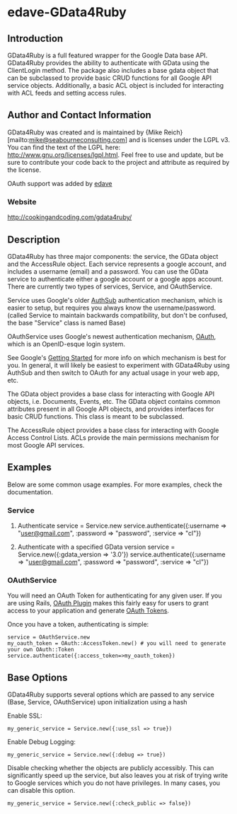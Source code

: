 # edave-GData4Ruby

## Introduction

GData4Ruby is a full featured wrapper for the Google Data base API.  GData4Ruby provides the ability to authenticate with GData using the ClientLogin method.  The package also includes a base gdata object  that can be subclassed to provide basic CRUD functions for all Google API service objects.  Additionally, a basic ACL object is included for interacting with ACL feeds and setting access rules.

## Author and Contact Information

GData4Ruby was created and is maintained by {Mike Reich}[mailto:mike@seabourneconsulting.com]  and is licenses under the LGPL v3.  You can find the text of the LGPL here: http://www.gnu.org/licenses/lgpl.html.  Feel free to use and update, but be sure to contribute your code back to the project and attribute as required by the license.

OAuth support was added by [edave](https://github.com/edave/)

### Website

http://cookingandcoding.com/gdata4ruby/

## Description

GData4Ruby has three major components: the service, the GData object and the AccessRule object.  Each service represents a google account, and includes a username (email) and a password.  You can use the GData service to authenticate either a google account or a google apps account. There are currently two types of services, Service, and OAuthService. 

Service uses Google's older [AuthSub](http://code.google.com/apis/accounts/docs/AuthSub.html) authentication mechanism, which is easier to setup, but requires you always know the username/password. (called Service to maintain backwards compatibility, but don't be confused, the base "Service" class is named Base)

OAuthService uses Google's newest authentication mechanism, [OAuth](http://code.google.com/apis/accounts/docs/OAuth.html), which is an OpenID-esque login system.

See Google's [Getting Started](http://code.google.com/apis/accounts/docs/GettingStarted.html) for more info on which mechanism is best for you. In general, it will likely be easiest to experiment with GData4Ruby using AuthSub and then switch to OAuth for any actual usage in your web app, etc.

The GData object provides a base class for interacting with Google API objects, i.e. Documents, Events, etc.  The GData object contains common attributes present in all Google API objects, and provides interfaces for basic CRUD functions.  This class is meant to be subclassed.

The AccessRule object provides a base class for interacting with Google Access Control Lists.  ACLs provide the main permissions mechanism for most Google API services.

## Examples

Below are some common usage examples.  For more examples, check the documentation.

### Service

1. Authenticate
    service = Service.new
    service.authenticate({:username => "user@gmail.com", :password => "password", :service => "cl"})

2. Authenticate with a specified GData version
	service = Service.new({:gdata_version => '3.0'})
	service.authenticate({:username => "user@gmail.com", :password => "password", :service => "cl"})
	
### OAuthService

You will need an OAuth Token for authenticating for any given user. If you are using Rails, [OAuth Plugin](https://github.com/pelle/oauth-plugin) makes this fairly easy for users to grant access to your application and generate [OAuth Tokens](http://code.google.com/p/oauth-plugin/wiki/AccessToken).

Once you have a token, authenticating is simple:

	service = OAuthService.new
	my_oauth_token = OAuth::AccessToken.new() # you will need to generate your own OAuth::Token
	service.authenticate({:access_token=>my_oauth_token})

	

## Base Options

GData4Ruby supports several options which are passed to any service (Base, Service, OAuthService) upon initialization using a hash

Enable SSL:

	my_generic_service = Service.new({:use_ssl => true})

Enable Debug Logging:

	my_generic_service = Service.new({:debug => true})
	
Disable checking whether the objects are publicly accessibly. This can significantly speed up the service, but also leaves you at risk of trying write to Google services which you do not have privileges. In many cases, you can disable this option.

	my_generic_service = Service.new({:check_public => false})
